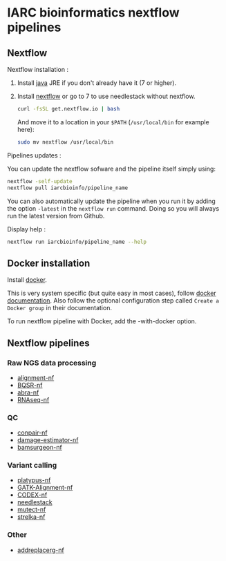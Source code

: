 # IARC bioinformatics nextflow pipelines

## Nextflow 

Nextflow installation : 

1. Install [java](https://java.com/download/) JRE if you don't already have it (7 or higher).

2. Install [nextflow](http://www.nextflow.io/) or go to 7 to use needlestack without nextflow.

	```bash
	curl -fsSL get.nextflow.io | bash
	```
	And move it to a location in your `$PATH` (`/usr/local/bin` for example here):
	```bash
	sudo mv nextflow /usr/local/bin
	```
  
Pipelines updates :

You can update the nextflow sofware and the pipeline itself simply using:
```bash
nextflow -self-update
nextflow pull iarcbioinfo/pipeline_name
```

You can also automatically update the pipeline when you run it by adding the option `-latest` in the `nextflow run` command. Doing so you will always run the latest version from Github.

Display help :

```bash
nextflow run iarcbioinfo/pipeline_name --help
```

## Docker installation

Install [docker](https://www.docker.com).
	
This is very system specific (but quite easy in most cases), follow  [docker documentation](https://docs.docker.com/installation/). Also follow the optional configuration step called `Create a Docker group` in their documentation.

To run nextflow pipeline with Docker, add the -with-docker option.

## Nextflow pipelines

### Raw NGS data processing
* [alignment-nf](https://github.com/IARCbioinfo/alignment-nf)
* [BQSR-nf](https://github.com/IARCbioinfo/BQSR-nf)
* [abra-nf](https://github.com/IARCbioinfo/abra-nf)
* [RNAseq-nf](https://github.com/IARCbioinfo/RNAseq-nf)

### QC
* [conpair-nf](https://github.com/IARCbioinfo/conpair-nf)
* [damage-estimator-nf](https://github.com/IARCbioinfo/damage-estimator-nf)
* [bamsurgeon-nf](https://github.com/IARCbioinfo/bamsurgeon-nf)

### Variant calling
* [platypus-nf](https://github.com/IARCbioinfo/platypus-nf)
* [GATK-Alignment-nf](https://github.com/IARCbioinfo/GATK-Alignment-nf)
* [CODEX-nf](https://github.com/IARCbioinfo/CODEX-nf)
* [needlestack](https://github.com/IARCbioinfo/needlestack)
* [mutect-nf](https://github.com/IARCbioinfo/mutect-nf)
* [strelka-nf](https://github.com/IARCbioinfo/strelka-nf)

### Other
* [addreplacerg-nf](https://github.com/IARCbioinfo/addreplacerg-nf)
